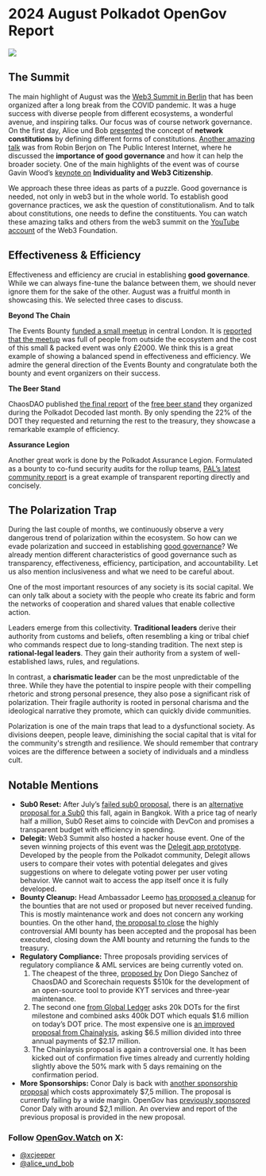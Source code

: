 # 2024 August Polkadot OpenGov Report

![](/img/2024-08-governance-report/summit.png)

## The Summit

The main highlight of August was the [Web3 Summit in Berlin](https://x.com/Web3summit/status/1828019680918810959) that has been organized after a long break from the COVID pandemic. It was a huge success with diverse people from different ecosystems, a wonderful avenue, and inspiring talks. Our focus was of course network governance. On the first day, Alice und Bob [presented](https://youtu.be/sN-4FEnjXTI?si=RgCI8xWwV8JFg4hp) the concept of **network constitutions** by defining different forms of constitutions. [Another amazing talk](https://youtu.be/7Lue8zXYteY?si=WD7cev0shnuNSi4N) was from Robin Berjon on The Public Interest Internet, where he discussed the **importance of good governance** and how it can help the broader society. One of the main highlights of the event was of course Gavin Wood’s [keynote on](https://youtu.be/MrWioikibEI?si=bM6UaXyvh2Vi9c4) **Individuality and Web3 Citizenship**.

We approach these three ideas as parts of a puzzle. Good governance is needed, not only in web3 but in the whole world. To establish good governance practices, we ask the question of constitutionalism. And to talk about constitutions, one needs to define the constituents. You can watch these amazing talks and others from the web3 summit on the [YouTube account](https://www.youtube.com/@WEB3Foundation/videos) of the Web3 Foundation.

## Effectiveness & Efficiency

Effectiveness and efficiency are crucial in establishing **good governance**. While we can always fine-tune the balance between them, we should never ignore them for the sake of the other. August was a fruitful month in showcasing this. We selected three cases to discuss.

**Beyond The Chain**

The Events Bounty [funded a small meetup](https://x.com/dotevents_/status/1820816688608161972) in central London. It is [reported that the meetup](https://x.com/paritytech/status/1820750570275107209/photo/2) was full of people from outside the ecosystem and the cost of this small & packed event was only £2000. We think this is a great example of showing a balanced spend in effectiveness and efficiency. We admire the general direction of the Events Bounty and congratulate both the bounty and event organizers on their success.

**The Beer Stand**

ChaosDAO published [the final report](https://docs.google.com/document/d/1AEvy-WIgMvKydtGc2uB1hvihoivTLxg6QXz_TFAxEWY/pub) of the [free beer stand](https://x.com/ChaosDAO/status/1826359993630957958) they organized during the Polkadot Decoded last month. By only spending the 22% of the DOT they requested and returning the rest to the treasury, they showcase a remarkable example of efficiency.

**Assurance Legion**

Another great work is done by the Polkadot Assurance Legion. Formulated as a bounty to co-fund security audits for the rollup teams, [PAL’s latest community report](https://x.com/PolkadotAssured/status/1816793087810629731) is a great example of transparent reporting directly and concisely.

## The Polarization Trap

During the last couple of months, we continuously observe a very dangerous trend of polarization within the ecosystem. So how can we evade polarization and succeed in establishing [good governance](https://www-unescap-org.webpkgcache.com/doc/-/s/www.unescap.org/sites/default/files/good-governance.pdf)? We already mention different characteristics of good governance such as transparency, effectiveness, efficiency, participation, and accountability. Let us also mention inclusiveness and what we need to be careful about.

One of the most important resources of any society is its social capital. We can only talk about a society with the people who create its fabric and form the networks of cooperation and shared values that enable collective action.

Leaders emerge from this collectivity. **Traditional leaders** derive their authority from customs and beliefs, often resembling a king or tribal chief who commands respect due to long-standing tradition. The next step is **rational-legal leaders**. They gain their authority from a system of well-established laws, rules, and regulations.

In contrast, a **charismatic leader** can be the most unpredictable of the three. While they have the potential to inspire people with their compelling rhetoric and strong personal presence, they also pose a significant risk of polarization. Their fragile authority is rooted in personal charisma and the ideological narrative they promote, which can quickly divide communities.

Polarization is one of the main traps that lead to a dysfunctional society. As divisions deepen, people leave, diminishing the social capital that is vital for the community's strength and resilience. We should remember that contrary voices are the difference between a society of individuals and a mindless cult.

## Notable Mentions

- **Sub0 Reset:** After July’s [failed sub0 proposal](https://polkadot.subsquare.io/referenda/927), there is an [alternative proposal for a Sub0](https://polkadot.subsquare.io/referenda/1113) this fall, again in Bangkok. With a price tag of nearly half a million, Sub0 Reset aims to coincide with DevCon and promises a transparent budget with efficiency in spending.
- **Delegit:** Web3 Summit also hosted a hacker house event. One of the seven winning projects of this event was the [Delegit app prototype](https://x.com/joinwebzero/status/1826892668342825184). Developed by the people from the Polkadot community, Delegit allows users to compare their votes with potential delegates and gives suggestions on where to delegate voting power per user voting behavior. We cannot wait to access the app itself once it is fully developed.
- **Bounty Cleanup:** Head Ambassador Leemo [has proposed a cleanup](https://polkadot.subsquare.io/referenda/1098) for the bounties that are not used or proposed but never received funding. This is mostly maintenance work and does not concern any working bounties. On the other hand, [the proposal to close](https://polkadot.subsquare.io/referenda/1033) the highly controversial AMI bounty has been accepted and the proposal has been executed, closing down the AMI bounty and returning the funds to the treasury.
- **Regulatory Compliance:** Three proposals providing services of regulatory compliance & AML services are being currently voted on.
    1. The cheapest of the three, [proposed by](https://polkadot.subsquare.io/referenda/1083) Don Diego Sanchez of ChaosDAO and Scorechain requests $510k for the development of an open-source tool to provide KYT services and three-year maintenance. 
    2. The second one [from Global Ledger](https://polkadot.subsquare.io/referenda/1121) asks 20k DOTs for the first milestone and combined asks 400k DOT which equals $1.6 million on today’s DOT price. The most expensive one is [an improved proposal from Chainalysis](https://polkadot.subsquare.io/referenda/1065), asking $6.5 million divided into three annual payments of $2.17 million. 
    3. The Chainlaysis proposal is again a controversial one. It has been kicked out of confirmation five times already and currently holding slightly above the 50% mark with 5 days remaining on the confirmation period.
- **More Sponsorships:** Conor Daly is back with [another sponsorship proposal](https://polkadot.subsquare.io/referenda/1111) which costs approximately $7,5 million. The proposal is currently failing by a wide margin. OpenGov has [previously sponsored](https://polkadot.subsquare.io/referenda/514) Conor Daly with around $2,1 million. An overview and report of the previous proposal is provided in the new proposal.

### Follow [OpenGov.Watch](http://OpenGov.Watch) on X: 
- [@xcjeeper](https://twitter.com/xcjeeper) 
- [@alice_und_bob](https://twitter.com/alice_und_bob)